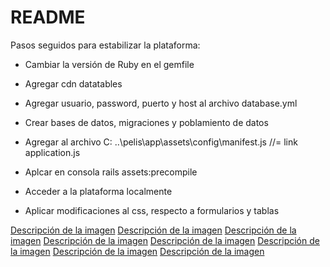 # README


Pasos seguidos para estabilizar la plataforma:

* Cambiar la versión de Ruby en el gemfile

* Agregar cdn datatables

* Agregar usuario, password, puerto y host al archivo database.yml

* Crear bases de datos, migraciones y poblamiento de datos

* Agregar al archivo C: ..\pelis\app\assets\config\manifest.js  //= link application.js

* Aplcar en consola rails assets:precompile

* Acceder a la plataforma localmente

* Aplicar modificaciones al css, respecto a formularios y tablas

[Descripción de la imagen](imagenes/1.png)
[Descripción de la imagen](imagenes/2.png)
[Descripción de la imagen](imagenes/3.png)
[Descripción de la imagen](imagenes/4.png)
[Descripción de la imagen](imagenes/5.png)
[Descripción de la imagen](imagenes/6.png)
[Descripción de la imagen](imagenes/7.png)
[Descripción de la imagen](imagenes/8.png)
